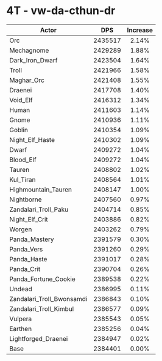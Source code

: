 # 4T - vw-da-cthun-dr
| Actor | DPS | Increase |
|---|:---:|:---:|
|Orc|2435517|2.14%|
|Mechagnome|2429289|1.88%|
|Dark_Iron_Dwarf|2423504|1.64%|
|Troll|2421966|1.58%|
|Maghar_Orc|2421408|1.55%|
|Draenei|2417708|1.40%|
|Void_Elf|2416312|1.34%|
|Human|2411603|1.14%|
|Gnome|2410936|1.11%|
|Goblin|2410354|1.09%|
|Night_Elf_Haste|2410302|1.09%|
|Dwarf|2409272|1.04%|
|Blood_Elf|2409272|1.04%|
|Tauren|2408802|1.02%|
|Kul_Tiran|2408564|1.01%|
|Highmountain_Tauren|2408147|1.00%|
|Nightborne|2407560|0.97%|
|Zandalari_Troll_Paku|2404714|0.85%|
|Night_Elf_Crit|2403886|0.82%|
|Worgen|2403262|0.79%|
|Panda_Mastery|2391579|0.30%|
|Panda_Vers|2391260|0.29%|
|Panda_Haste|2391017|0.28%|
|Panda_Crit|2390704|0.26%|
|Panda_Fortune_Cookie|2389538|0.22%|
|Undead|2386995|0.11%|
|Zandalari_Troll_Bwonsamdi|2386843|0.10%|
|Zandalari_Troll_Kimbul|2386577|0.09%|
|Vulpera|2385543|0.05%|
|Earthen|2385256|0.04%|
|Lightforged_Draenei|2384947|0.02%|
|Base|2384401|0.00%|
